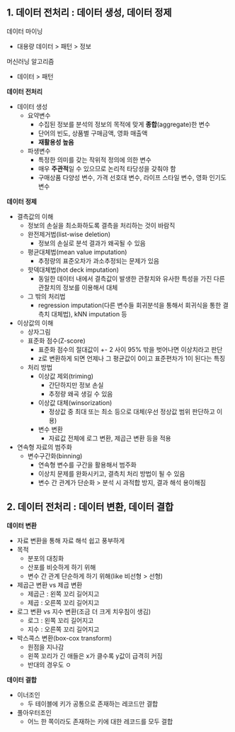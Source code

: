 ## 1. 데이터 전처리 : 데이터 생성, 데이터 정제



데이터 마이닝

- 대용량 데이터 > 패턴 > 정보



머신러닝 알고리즘

- 데이터 > 패턴



**데이터 전처리**

- 데이터 생성
  - 요약변수
    - 수집된 정보를 분석의 정보의 목적에 맞게 **종합**(aggregate)한 변수
    - 단어의 빈도, 상품별 구매금액, 영화 매출액
    - **재활용성 높음**
  - 파생변수
    - 특정한 의미를 갖는 작위적 정의에 의한 변수
    - 매우 **주관적**일 수 있으므로 논리적 타당성을 갖춰야 함
    - 구매상품 다양성 변수, 가격 선호대 변수, 라이프 스타일 변수, 영화 인기도 변수



**데이터 정제**

- 결측값의 이해
  - 정보의 손실을 최소화하도록 결측을 처리하는 것이 바람직
  - 완전제거법(list-wise deletion)
    - 정보의 손실로 분석 결과가 왜곡될 수 있음
  - 평균대체법(mean value imputation)
    - 추정량의 표준오차가 과소추정되는 문제가 있음
  - 핫덱대체법(hot deck imputation)
    - 동일한 데이터 내에서 결측값이 발생한 관찰치와 유사한 특성을 가진 다른 관찰치의 정보를 이용해서 대체
  - 그 밖의 처리법
    - regression imputation(다른 변수들 회귀분석을 통해서 회귀식을 통한 결측치 대체법), kNN imputation 등
- 이상값의 이해
  - 상자그림
  - 표준화 점수(Z-score)
    - 표준화 점수의 절대값이 +- 2 사이 95% 밖을 벗어나면 이상치라고 판단
    - z로 변환하게 되면 언제나 그 평균값이 0이고 표준편차가 1이 된다는 특징
  - 처리 방법
    - 이상값 제외(triming)
      - 간단하지만 정보 손실
      - 추정량 왜곡 생길 수 있음
    - 이상값 대체(winsorization)
      - 정상값 중 최대 또는 최소 등으로 대체(우선 정상값 범위 판단하고 이용)
    - 변수 변환
      - 자료값 전체에 로그 변환, 제곱근 변환 등을 적용
- 연속형 자료의 범주화
  - 변수구간화(binning)
    - 연속형 변수를 구간을 활용해서 범주화
    - 이상치 문제를 완화시키고, 결측치 처리 방법이 될 수 있음
    - 변수 간 관계가 단순화 > 분석 시 과적합 방지, 결과 해석 용이해짐



## 2. 데이터 전처리 : 데이터 변환, 데이터 결합



**데이터 변환**

- 자료 변환을 통해 자료 해석 쉽고 풍부하게
- 목적
  - 분포의 대칭화
  - 산포를 비슷하게 하기 위해
  - 변수 간 관계 단순하게 하기 위해(like 비선형 > 선형)
- 제곱근 변환 vs 제곱 변환
  - 제곱근 : 왼쪽 꼬리 길어지고
  - 제곱 : 오른쪽 꼬리 길어지고
- 로그 변환 vs 지수 변환(조금 더 크게 치우침이 생김)
  - 로그  : 왼쪽 꼬리 길어지고
  - 지수 : 오른쪽 꼬리 길어지고
- 박스콕스 변환(box-cox transform)
  - 원점을 지나감
  - 왼쪽 꼬리가 긴 애들은 x가 클수록 y값이 급격히 커짐
  - 반대의 경우도 ㅇ



**데이터 결합**

- 이너조인
  - 두 테이블에 키가 공통으로 존재하는 레코드만 결합
- 풀아우터조인
  - 어느 한 쪽이라도 존재하는 키에 대한 레코드를 모두 결합